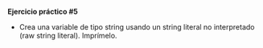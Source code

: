 **Ejercicio práctico #5**

- Crea una variable de tipo string usando un string literal no interpretado (raw string literal). Imprímelo.